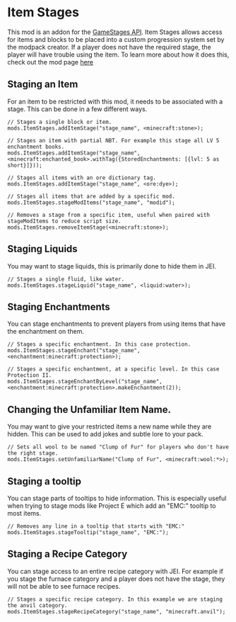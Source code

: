 # Item Stages
This mod is an addon for the [GameStages API](https://minecraft.curseforge.com/projects/game-stages). Item Stages allows access for items and blocks to be placed into a custom progression system set by the modpack creator. If a player does not have the required stage, the player will have trouble using the item. To learn more about how it does this, check out the mod page [here](https://minecraft.curseforge.com/projects/item-stages)

## Staging an Item
For an item to be restricted with this mod, it needs to be associated with a stage. This can be done in a few different ways.
```
// Stages a single block or item. 
mods.ItemStages.addItemStage("stage_name", <minecraft:stone>);

// Stages an item with partial NBT. For example this stage all LV 5 enchantment books.
mods.ItemStages.addItemStage("stage_name", <minecraft:enchanted_book>.withTag({StoredEnchantments: [{lvl: 5 as short}]}));

// Stages all items with an ore dictionary tag.
mods.ItemStages.addItemStage("stage_name", <ore:dye>);

// Stages all items that are added by a specific mod.
mods.ItemStages.stageModItems("stage_name", "modid");

// Removes a stage from a specific item, useful when paired with stageModItems to reduce script size.
mods.ItemStages.removeItemStage(<minecraft:stone>);
```

## Staging Liquids
You may want to stage liquids, this is primarily done to hide them in JEI. 
```
// Stages a single fluid, like water.
mods.ItemStages.stageLiquid("stage_name", <liquid:water>);
```

## Staging Enchantments
You can stage enchantments to prevent players from using items that have the enchantment on them.
```
// Stages a specific enchantment. In this case protection.
mods.ItemStages.stageEnchant("stage_name", <enchantment:minecraft:protection>);

// Stages a specific enchantment, at a specific level. In this case Protection II.
mods.ItemStages.stageEnchantByLevel("stage_name", <enchantment:minecraft:protection>.makeEnchantment(2));
```

## Changing the Unfamiliar Item Name.
You may want to give your restricted items a new name while they are hidden. This can be used to add jokes and subtle lore to your pack.
```
// Sets all wool to be named "Clump of Fur" for players who don't have the right stage.
mods.ItemStages.setUnfamiliarName("Clump of Fur", <minecraft:wool:*>);
```

## Staging a tooltip
You can stage parts of tooltips to hide information. This is especially useful when trying to stage mods like Project E which add an "EMC:" tooltip to most items. 
```
// Removes any line in a tooltip that starts with "EMC:"
mods.ItemStages.stageTooltip("stage_name", "EMC:");
```

## Staging a Recipe Category
You can stage access to an entire recipe category with JEI. For example if you stage the furnace category and a player does not have the stage, they will not be able to see furnace recipes. 
```
// Stages a specific recipe category. In this example we are staging the anvil category.
mods.ItemStages.stageRecipeCategory("stage_name", "minecraft.anvil");
```
